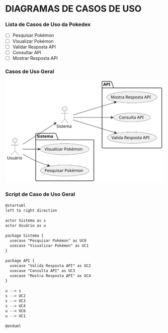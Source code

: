 # DIAGRAMAS DE CASOS DE USO

### Lista de Casos de Uso da Pokedex
- [ ] Pesquisar Pokémon
- [ ] Visualizar Pokémon
- [ ] Validar Resposta API
- [ ] Consultar API
- [ ] Mostrar Resposta API

### Casos de Uso Geral

![Diagrama de Caso de Uso Geral](https://github.com/ADS035-Metricas-e-Arquitetura-de-Soft/documentacao-trabalho-pockedex/blob/main/artefatos/img/caso-de-uso.svg)

### Script de Caso de Uso Geral
    @startuml
    left to right direction

    actor Sistema as s
    actor Usuário as u

    package Sistema {
      usecase "Pesquisar Pokémon" as UC0
      usecase "Visualizar Pokémon" as UC1
    }

    package API {
      usecase "Valida Resposta API" as UC2
      usecase "Consulta API" as UC3
      usecase "Mostra Resposta API" as UC4
    }

    u --> s
    s --> UC2
    s --> UC3
    s --> UC4
    u --> UC0
    u --> UC1

    @enduml
    
